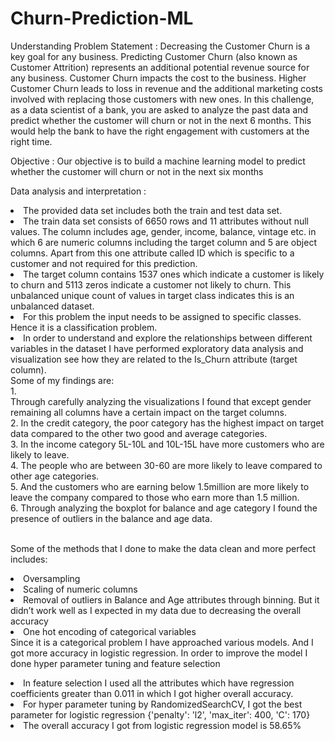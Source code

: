 # Churn-Prediction-ML
Understanding Problem Statement : Decreasing the Customer Churn is a key goal for any business. Predicting Customer Churn (also known as Customer Attrition)
represents an additional potential revenue source for any business. Customer Churn impacts the cost to the business. Higher
Customer Churn leads to loss in revenue and the additional marketing costs involved with replacing those customers with new ones.
In this challenge, as a data scientist of a bank, you are asked to analyze the past data and predict whether the customer will churn or
not in the next 6 months. This would help the bank to have the right engagement with customers at the right time.

Objective : Our objective is to build a machine learning model to predict whether the customer will churn or not in the next six months

Data analysis and interpretation : 
<li>The provided data set includes both the train and test data set.
<li>The train data set consists of 6650 rows and 11 attributes without null values. The column includes age, gender, income, balance, vintage etc. in which 6 are numeric columns including the target column and 5 are object columns. Apart from this one attribute called ID which is specific to a customer and not required for this prediction. 
<li>The target column contains 1537 ones which indicate a customer is likely to churn and 5113 zeros indicate a customer not likely to churn. This unbalanced    unique count of values in target class indicates this is an unbalanced dataset.
<li>For this problem the input needs to be assigned to specific classes. Hence it is a classification problem.
<li>In order to understand and explore the relationships between different variables in the dataset I have performed exploratory data analysis and visualization see how they are related to the Is_Churn attribute (target column).<br/>Some of my findings are:<br/>
	1. </li> Through carefully analyzing the visualizations I found that except gender remaining all columns have a certain impact on the target columns.<br/>
	2. </li> In the credit category, the poor category has the highest impact on target data compared to the other two good and average categories.<br/>
	3. </li> In the income category 5L-10L and 10L-15L have more customers who are likely to leave.<br/>
	4. </li> The people who are between 30-60 are more likely to leave compared to other age categories.<br/>
	5. </li> And the customers who are earning below 1.5million are more likely to leave the company compared to those who earn more than 1.5 million.<br/>
	6. </li>Through analyzing the boxplot for balance and age category I found the presence of outliers in the balance and age data.<br/>
					
<br/>Some of the methods that I done to make the data clean and more perfect includes:<br/>
	<li> Oversampling <br/>
	<li>Scaling of numeric columns <br/>
	<li>Removal of outliers in Balance and Age attributes through binning. But it didn’t work well as I expected in my data due to decreasing the overall accuracy <br/>
	<li> One hot encoding of categorical variables<br/>
Since it is a categorical problem I have approached various models. And I got more accuracy in logistic regression. In order to improve the model I done hyper 			parameter tuning and feature selection <br/>
<li>In feature selection I used all the attributes which have regression coefficients greater than 0.011 in which I got higher overall accuracy.<br/>
<li>For hyper parameter tuning by RandomizedSearchCV, I got the best parameter for logistic regression  {'penalty': 'l2', 'max_iter': 400, 'C': 170}<br/>
<li>The overall accuracy I got from logistic regression model is 58.65%<br/>
	
	


